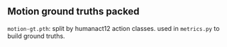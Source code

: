 ## Motion ground truths packed

`motion-gt.pth`: split by humanact12 action classes. used in `metrics.py` to build ground truths.